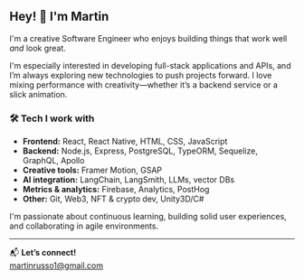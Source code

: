 ## Hey! 👋 I'm Martin

I'm a creative Software Engineer who enjoys building things that work well *and* look great.

I'm especially interested in developing full-stack applications and APIs, and I’m always exploring new technologies to push projects forward. I love mixing performance with creativity—whether it’s a backend service or a slick animation.

### 🛠️ Tech I work with
- **Frontend:** React, React Native, HTML, CSS, JavaScript  
- **Backend:** Node.js, Express, PostgreSQL, TypeORM, Sequelize, GraphQL, Apollo  
- **Creative tools:** Framer Motion, GSAP  
- **AI integration:** LangChain, LangSmith, LLMs, vector DBs  
- **Metrics & analytics:** Firebase, Analytics, PostHog  
- **Other:** Git, Web3, NFT & crypto dev, Unity3D/C#

I'm passionate about continuous learning, building solid user experiences, and collaborating in agile environments.

---

📬 **Let’s connect!**  
martinrusso1@gmail.com
